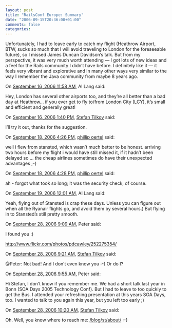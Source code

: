 ```yaml
---
layout: post
title: "RailsConf Europe: Summary"
date: "2006-09-15T20:36:00+01:00"
comments: false
categories: 
---
```


<p>Unfortunately, I had to leave early to catch my flight (Heathrow Airport, BTW, sucks so much that I will avoid traveling to London for the foreseeable future), so I missed James Duncan Davidson&#8217;s talk. But from my perspective, it was very much worth attending &#8212; I got lots of new ideas and a feel for the Rails community I didn&#8217;t have before. I definitely like it &#8212; it feels very vibrant and explorative and in many other ways very similar to the way I remember the Java community from maybe 8 years ago.</p>

<section class="comments">

<div class="comment" id="comment-1040">
On <a href="#comment-1040" title="Permalink to this comment">September 16, 2006 11:58 AM</a>, Al Lang
said:
<p>Hey, London has several other airports too, and they&#8217;re all better than a bad day at Heathrow&#8230; if you ever get to fly to/from London City (LCY), it&#8217;s small and efficient and generally great!</p>


<div class="comment" id="comment-1041">
On <a href="#comment-1041" title="Permalink to this comment">September 16, 2006  1:40 PM</a>, <a href="/en/staff/st/">Stefan Tilkov</a>
said:
<p>I&#8217;ll try it out, thanks for the suggestion.</p>


<div class="comment" id="comment-1042">
On <a href="#comment-1042" title="Permalink to this comment">September 18, 2006  4:26 PM</a>, <a href="http://me.phillipoertel.com" title="http://me.phillipoertel.com" rel="nofollow">phillip oertel</a>
said:
<p>well i flew from stansted, which wasn&#8217;t much better to be honest. arriving two hours before my flight i would have still missed it, if it hadn&#8217;t been delayed
so &#8230; the cheap airlines sometimes do have their unexpected advantages ;-)</p>


<div class="comment" id="comment-1043">
On <a href="#comment-1043" title="Permalink to this comment">September 18, 2006  4:28 PM</a>, <a href="http://me.phillipoertel.com" title="http://me.phillipoertel.com" rel="nofollow">phillip oertel</a>
said:
<p>ah - forgot what took so long; it was the security check, of course.</p>


<div class="comment" id="comment-1044">
On <a href="#comment-1044" title="Permalink to this comment">September 19, 2006 12:01 AM</a>, Al Lang
said:
<p>Yeah, flying out of Stansted is crap these days. Unless you can figure out when all the Ryanair flights go, and avoid them by several hours.) But flying in to Stansted&#8217;s still pretty smooth.</p>


<div class="comment" id="comment-1045">
On <a href="#comment-1045" title="Permalink to this comment">September 28, 2006  9:09 AM</a>, Peter
said:
<p>I found you :)</p>

<p><a href="http://www.flickr.com/photos/pdcawley/252275354/" rel="nofollow" /><a href="http://www.flickr.com/photos/pdcawley/252275354/" rel="nofollow">http://www.flickr.com/photos/pdcawley/252275354/</a></p>


<div class="comment" id="comment-1046">
On <a href="#comment-1046" title="Permalink to this comment">September 28, 2006  9:21 AM</a>, <a href="/en/staff/st/">Stefan Tilkov</a>
said:
<p>@Peter: Not bad! And I don&#8217;t even know you :-) Or do I?</p>


<div class="comment" id="comment-1047">
On <a href="#comment-1047" title="Permalink to this comment">September 28, 2006  9:55 AM</a>, Peter
said:
<p>Hi Stefan, I don&#8217;t know if you remember me. We had a short talk last year in Bonn (SOA Days 2005 Technology Conf). But I had to leave to too quickly to get the Bus.
I attended your refreshing presentation at this years SOA Days, too.
I wanted to talk to you again this year, but you left too early ;)</p>


<div class="comment" id="comment-1048">
On <a href="#comment-1048" title="Permalink to this comment">September 28, 2006 10:20 AM</a>, <a href="/en/staff/st/">Stefan Tilkov</a>
said:
<p>Oh. Well, you know where to reach me: <a href="/blog/st/about/" rel="nofollow" /><a href="/blog/st/about/" rel="nofollow">/blog/st/about/</a> :-)</p>


</section>

